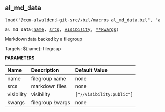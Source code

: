 <!-- Generated with Stardoc: http://skydoc.bazel.build -->



<a id="al_md_data"></a>

## al_md_data

<pre>
load("@com-alwaldend-git-src//bzl/macros:al_md_data.bzl", "al_md_data")

al_md_data(<a href="#al_md_data-name">name</a>, <a href="#al_md_data-srcs">srcs</a>, <a href="#al_md_data-visibility">visibility</a>, <a href="#al_md_data-kwargs">**kwargs</a>)
</pre>

Markdown data backed by a filegroup

Targets:
    ${name}: filegroup


**PARAMETERS**


| Name  | Description | Default Value |
| :------------- | :------------- | :------------- |
| <a id="al_md_data-name"></a>name |  filegroup name   |  none |
| <a id="al_md_data-srcs"></a>srcs |  markdown files   |  none |
| <a id="al_md_data-visibility"></a>visibility |  visibility   |  `["//visibility:public"]` |
| <a id="al_md_data-kwargs"></a>kwargs |  filegroup kwargs   |  none |


